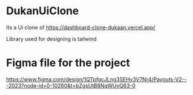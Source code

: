 # DukanUiClone
Its a Ui clone of https://dashboard-clone-dukaan.vercel.app/

Library used for designing is tailwind

# Figma file for the project
https://www.figma.com/design/1QTpfgcJLng3SEHv3V7Nr4/Payouts-V2---2023?node-id=0-10260&t=bZgsUtB8NqWUvQ63-0
